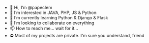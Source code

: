 - 👋 Hi, I’m @papeclem
- 👀 I’m interested in JAVA, PHP, JS & Python
- 🌱 I’m currently learning Python & Django & Flask
- 💞️ I’m looking to collaborate on everything
- 📫 How to reach me... wait for it...
- ⛔ Most of my projects are private. I'm sure you understand, friend
